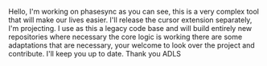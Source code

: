 Hello, I'm working on phasesync as you can see, this is a very complex tool that will make our lives easier. I'll release the cursor extension separately, I'm projecting.
I use as this a legacy code base and will build entirely new repositories where necessary the core logic is working there are some adaptations that are necessary, your welcome to look over the project and contribute.
I'll keep you up to date.
Thank you ADLS  
